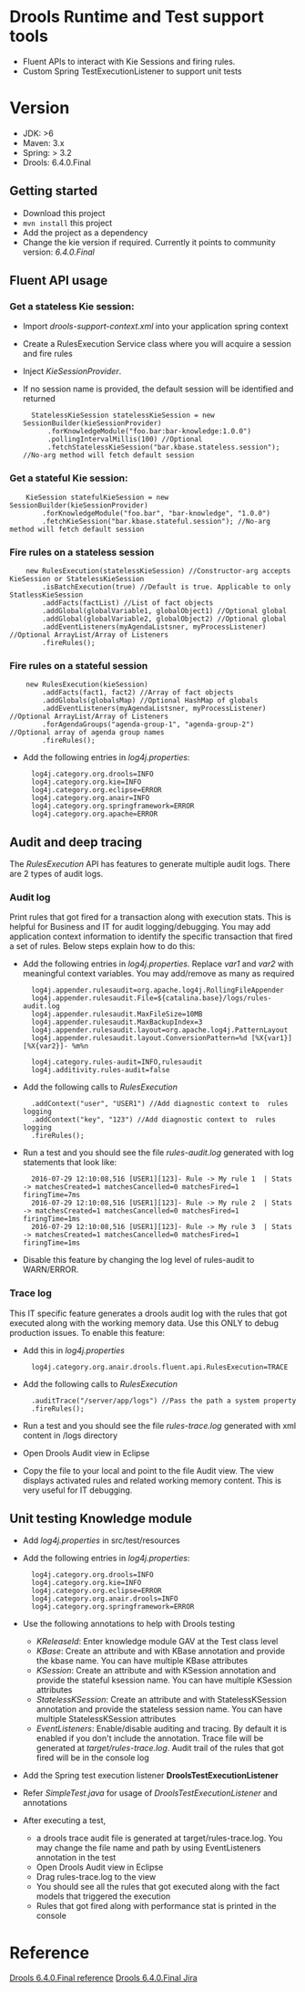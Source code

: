 # Drools Runtime and Test support tools
- Fluent APIs to interact with Kie Sessions and firing rules.
- Custom Spring TestExecutionListener to support unit tests

# Version
- JDK: >6
- Maven: 3.x
- Spring: > 3.2
- Drools: 6.4.0.Final

## Getting started
- Download this project
- ``mvn install`` this project
- Add the project as a dependency
- Change the kie version if required. Currently it points to community version: _6.4.0.Final_

## Fluent API usage
### Get a stateless Kie session:
- Import _drools-support-context.xml_ into your application spring context
- Create a RulesExecution Service class where you will acquire a session and fire rules
- Inject _KieSessionProvider_.
- If no session name is provided, the default session will be identified and returned
		
		StatelessKieSession statelessKieSession = new SessionBuilder(kieSessionProvider)
			.forKnowledgeModule("foo.bar:bar-knowledge:1.0.0")
			.pollingIntervalMillis(100) //Optional
			.fetchStatelessKieSession("bar.kbase.stateless.session");  //No-arg method will fetch default session
			
### Get a stateful Kie session:
		
		KieSession statefulKieSession = new SessionBuilder(kieSessionProvider)
			.forKnowledgeModule("foo.bar", "bar-knowledge", "1.0.0")
			.fetchKieSession("bar.kbase.stateful.session"); //No-arg method will fetch default session


### Fire rules on a stateless session

		new RulesExecution(statelessKieSession) //Constructor-arg accepts KieSession or StatelessKieSession
			.isBatchExecution(true) //Default is true. Applicable to only StatlessKieSession
			.addFacts(factList) //List of fact objects
			.addGlobal(globalVariable1, globalObject1) //Optional global
			.addGlobal(globalVariable2, globalObject2) //Optional global
			.addEventListeners(myAgendaListsner, myProcessListener) //Optional ArrayList/Array of Listeners
			.fireRules();

### Fire rules on a stateful session

		new RulesExecution(kieSession)
			.addFacts(fact1, fact2) //Array of fact objects
			.addGlobals(globalsMap) //Optional HashMap of globals
			.addEventListeners(myAgendaListsner, myProcessListener) //Optional ArrayList/Array of Listeners
			.forAgendaGroups("agenda-group-1", "agenda-group-2") //Optional array of agenda group names
			.fireRules();

- Add the following entries in _log4j.properties_:

		log4j.category.org.drools=INFO
		log4j.category.org.kie=INFO
		log4j.category.org.eclipse=ERROR
		log4j.category.org.anair=INFO
		log4j.category.org.springframework=ERROR
		log4j.category.org.apache=ERROR
		

## Audit and deep tracing
The _RulesExecution_ API has features to generate multiple audit logs. There are 2 types of audit logs.

### Audit log
Print rules that got fired for a transaction along with execution stats. This is helpful for Business and IT for audit logging/debugging. You may add application context information to identify the specific transaction that fired a set of rules. Below steps explain how to do this:

- Add the following entries in _log4j.properties_. Replace _var1_ and _var2_ with meaningful context variables. You may add/remove as many as required

		log4j.appender.rulesaudit=org.apache.log4j.RollingFileAppender
		log4j.appender.rulesaudit.File=${catalina.base}/logs/rules-audit.log
		log4j.appender.rulesaudit.MaxFileSize=10MB
		log4j.appender.rulesaudit.MaxBackupIndex=3
		log4j.appender.rulesaudit.layout=org.apache.log4j.PatternLayout
		log4j.appender.rulesaudit.layout.ConversionPattern=%d [%X{var1}][%X{var2}]- %m%n
		
		log4j.category.rules-audit=INFO,rulesaudit
		log4j.additivity.rules-audit=false

- Add the following calls to _RulesExecution_
			
		.addContext("user", "USER1") //Add diagnostic context to  rules logging
		.addContext("key", "123") //Add diagnostic context to  rules logging
		.fireRules(); 

- Run a test and you should see the file _rules-audit.log_ generated with log statements that look like:

		2016-07-29 12:10:08,516 [USER1][123]- Rule -> My rule 1  | Stats -> matchesCreated=1 matchesCancelled=0 matchesFired=1 firingTime=7ms
		2016-07-29 12:10:08,516 [USER1][123]- Rule -> My rule 2  | Stats -> matchesCreated=1 matchesCancelled=0 matchesFired=1 firingTime=1ms
		2016-07-29 12:10:08,516 [USER1][123]- Rule -> My rule 3  | Stats -> matchesCreated=1 matchesCancelled=0 matchesFired=1 firingTime=1ms
- Disable this feature by changing the log level of rules-audit to WARN/ERROR.

### Trace log
This IT specific feature generates a drools audit log with the rules that got executed along with the working memory data. Use this ONLY to debug production issues. To enable this feature:
- Add this in _log4j.properties_

		log4j.category.org.anair.drools.fluent.api.RulesExecution=TRACE
- Add the following calls to _RulesExecution_
			
		.auditTrace("/server/app/logs") //Pass the path a system property
		.fireRules();

- Run a test and you should see the file _rules-trace.log_ generated with xml content in /logs directory
- Open Drools Audit view in Eclipse
- Copy the file to your local and point to the file Audit view. The view displays activated rules and related working memory content. This is very useful for IT debugging.
			
## Unit testing Knowledge module
- Add _log4j.properties_ in src/test/resources
- Add the following entries in _log4j.properties_:

		log4j.category.org.drools=INFO
		log4j.category.org.kie=INFO
		log4j.category.org.eclipse=ERROR
		log4j.category.org.anair.drools=INFO
		log4j.category.org.springframework=ERROR

- Use the following annotations to help with Drools testing
	- _KReleaseId_: Enter knowledge module GAV at the Test class level
	- _KBase_: Create an attribute and with KBase annotation and provide the kbase name. You can have multiple KBase attributes 
	- _KSession_: Create an attribute and with KSession annotation and provide the stateful ksession name. You can have multiple KSession attributes
	- _StatelessKSession_: Create an attribute and with StatelessKSession annotation and provide the stateless session name. You can have multiple StatelessKSession attributes
	- _EventListeners_: Enable/disable auditing and tracing. By default it is enabled if you don't include the annotation. Trace file will be generated at _target/rules-trace.log_. Audit trail of the rules that got fired will be in the console log
- Add the Spring test execution listener __DroolsTestExecutionListener__


- Refer _SimpleTest.java_ for usage of _DroolsTestExecutionListener_ and annotations
- After executing a test, 
	- a drools trace audit file is generated at target/rules-trace.log. You may change the file name and path by using EventListeners annotation in the test
	- Open Drools Audit view in Eclipse
	- Drag rules-trace.log to the view
	- You should see all the rules that got executed along with the fact models that triggered the execution 
	- Rules that got fired along with performance stat is printed in the console
	
# Reference
[Drools 6.4.0.Final reference](https://docs.jboss.org/drools/release/6.4.0.Final/drools-docs/html_single/#d0e1087)
[Drools 6.4.0.Final Jira](https://docs.jboss.org/drools/release/6.4.0.Final/drools-docs/html_single/#d0e1087)
	
